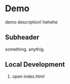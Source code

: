 # Demo

demo description!
hehehe

## Subheader

 something.
 anythig.

## Local Development

1. open index.html

